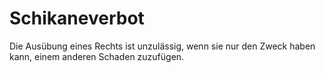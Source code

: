 # Schikaneverbot

Die Ausübung eines Rechts ist unzulässig, wenn sie nur den Zweck haben kann, einem anderen Schaden zuzufügen. 

